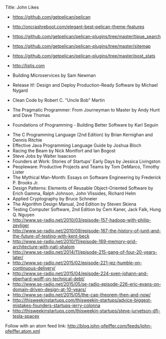 Title: John Likes

+ <https://github.com/getpelican/pelican>
+ <http://oncrashreboot.com/elegant-best-pelican-theme-features>
+ <https://github.com/getpelican/pelican-plugins/tree/master/tipue_search>
+ <https://github.com/getpelican/pelican-plugins/tree/master/sitemap>
+ <https://github.com/getpelican/pelican-plugins/tree/master/post_stats>
+ <http://listjs.com>

+ Building Microservices by Sam Newman
+ Release It!: Design and Deploy Production-Ready Software by Michael Nygard
+ Clean Code by Robert C. "Uncle Bob" Martin
+ The Pragmatic Programmer: From Journeyman to Master by Andy Hunt and Dave Thomas
+ Foundations of Programming - Building Better Software by Karl Seguin
- The C Programming Language (2nd Edition) by Brian Kernighan and Dennis Ritchie
- Effective Java Programming Language Guide by Joshua Bloch
- Racing the Beam by Nick Montfort and Ian Bogost
- Steve Jobs by Walter Isaacson
- Founders at Work: Stories of Startups' Early Days by Jessica Livingston
- Peopleware: Productive Projects and Teams by Tom DeMarco, Timothy Lister
- The Mythical Man-Month: Essays on Software Engineering by Frederick P. Brooks Jr.
- Design Patterns: Elements of Reusable Object-Oriented Software by Erich Gamma, Ralph Johnson, John Vlissides, Richard Helm
- Applied Cryptography by Bruce Schneier
- The Algorithm Design Manual, 2nd Edition by Steven Skiena
- Testing Computer Software, 2nd Edition by Cem Kaner, Jack Falk, Hung Q. Nguyen
- <http://www.se-radio.net/2010/03/episode-157-hadoop-with-philip-zeyliger>
- <http://www.se-radio.net/2010/09/episode-167-the-history-of-junit-and-the-future-of-testing-with-kent-beck>
- <http://www.se-radio.net/2010/11/episode-169-memory-grid-architecture-with-nati-shalom>
- <http://www.se-radio.net/2014/11/episode-215-gang-of-four-20-years-later/>
- <http://www.se-radio.net/2015/02/episode-221-jez-humble-on-continuous-delivery/>
- <http://www.se-radio.net/2015/04/episode-224-sven-johann-and-eberhard-wolff-on-technical-debt/>
- <http://www.se-radio.net/2015/05/se-radio-episode-226-eric-evans-on-domain-driven-design-at-10-years/>
- <http://www.se-radio.net/2015/05/the-cap-theorem-then-and-now/>
- <http://thisweekinstartups.com/thisweekin-startups/advice-biggest-mistakes-founders-startups-jerry-colonna>
- <http://thisweekinstartups.com/thisweekin-startups/steve-jurvetson-dfj-tesla-spacex>

Follow with an atom feed link: <http://blog.john-pfeiffer.com/feeds/john-pfeiffer.atom.xml>
